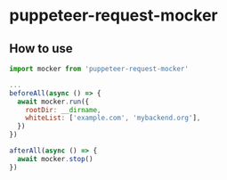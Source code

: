 # puppeteer-request-mocker

## How to use

```js
import mocker from 'puppeteer-request-mocker'

...
beforeAll(async () => {
  await mocker.run({
    rootDir: __dirname,
    whiteList: ['example.com', 'mybackend.org'],
  })
})

afterAll(async () => {
  await mocker.stop()
})
```
